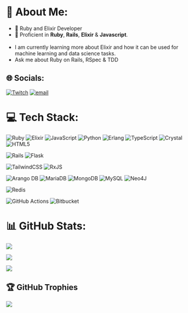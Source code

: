 # 💫 About Me:
- 🔭 Ruby and Elixir Developer<br>
- 🌱 Proficient in **Ruby**, **Rails**, **Elixir** & **Javascript**.<br><br>
- I am currently learning more about Elixir and how it can be used for machine learning and data science tasks.<br>
- Ask me about Ruby on Rails, RSpec & TDD<br>


## 🌐 Socials:
[![Twitch](https://img.shields.io/badge/Twitch-%239146FF.svg?logo=Twitch&logoColor=white)](https://twitch.tv/w3ndo_) [![email](https://img.shields.io/badge/Email-D14836?logo=gmail&logoColor=white)](mailto:wendonyang+github@gmail.com) 

# 💻 Tech Stack:
![Ruby](https://img.shields.io/badge/ruby-%23CC342D.svg?style=for-the-badge&logo=ruby&logoColor=white) 
![Elixir](https://img.shields.io/badge/elixir-%234B275F.svg?style=for-the-badge&logo=elixir&logoColor=white) 
![JavaScript](https://img.shields.io/badge/javascript-%23323330.svg?style=for-the-badge&logo=javascript&logoColor=%23F7DF1E) 
![Python](https://img.shields.io/badge/python-3670A0?style=for-the-badge&logo=python&logoColor=ffdd54) 
![Erlang](https://img.shields.io/badge/Erlang-white.svg?style=for-the-badge&logo=erlang&logoColor=a90533) 
![TypeScript](https://img.shields.io/badge/typescript-%23007ACC.svg?style=for-the-badge&logo=typescript&logoColor=white) 
![Crystal](https://img.shields.io/badge/crystal-%23000000.svg?style=for-the-badge&logo=crystal&logoColor=white) 
![HTML5](https://img.shields.io/badge/html5-%23E34F26.svg?style=for-the-badge&logo=html5&logoColor=white) 


![Rails](https://img.shields.io/badge/rails-%23CC0000.svg?style=for-the-badge&logo=ruby-on-rails&logoColor=white) 
![Flask](https://img.shields.io/badge/flask-%23000.svg?style=for-the-badge&logo=flask&logoColor=white) 


![TailwindCSS](https://img.shields.io/badge/tailwindcss-%2338B2AC.svg?style=for-the-badge&logo=tailwind-css&logoColor=white) 
![RxJS](https://img.shields.io/badge/rxjs-%23B7178C.svg?style=for-the-badge&logo=reactivex&logoColor=white) 


![Arango DB](https://img.shields.io/badge/ArangoDB-DDE072?style=for-the-badge&logo=arangodb&logoColor=white) 
![MariaDB](https://img.shields.io/badge/MariaDB-003545?style=for-the-badge&logo=mariadb&logoColor=white) 
![MongoDB](https://img.shields.io/badge/MongoDB-%234ea94b.svg?style=for-the-badge&logo=mongodb&logoColor=white) 
![MySQL](https://img.shields.io/badge/mysql-4479A1.svg?style=for-the-badge&logo=mysql&logoColor=white) 
![Neo4J](https://img.shields.io/badge/Neo4j-008CC1?style=for-the-badge&logo=neo4j&logoColor=white) 


![Redis](https://img.shields.io/badge/redis-%23DD0031.svg?style=for-the-badge&logo=redis&logoColor=white) 


![GitHub Actions](https://img.shields.io/badge/github%20actions-%232671E5.svg?style=for-the-badge&logo=githubactions&logoColor=white) 
![Bitbucket](https://img.shields.io/badge/bitbucket-%230047B3.svg?style=for-the-badge&logo=bitbucket&logoColor=white)
# 📊 GitHub Stats:
![](https://github-readme-stats.vercel.app/api?username=W3NDO&theme=dark&hide_border=false&include_all_commits=false&count_private=false)<br/>


![](https://nirzak-streak-stats.vercel.app/?user=W3NDO&theme=dark&hide_border=false)<br/>


![](https://github-readme-stats.vercel.app/api/top-langs/?username=W3NDO&theme=dark&hide_border=false&include_all_commits=false&count_private=false&layout=compact)

## 🏆 GitHub Trophies
![](https://github-profile-trophy.vercel.app/?username=W3NDO&theme=radical&no-frame=false&no-bg=true&margin-w=4)

<!-- Proudly created with GPRM ( https://gprm.itsvg.in ) -->

